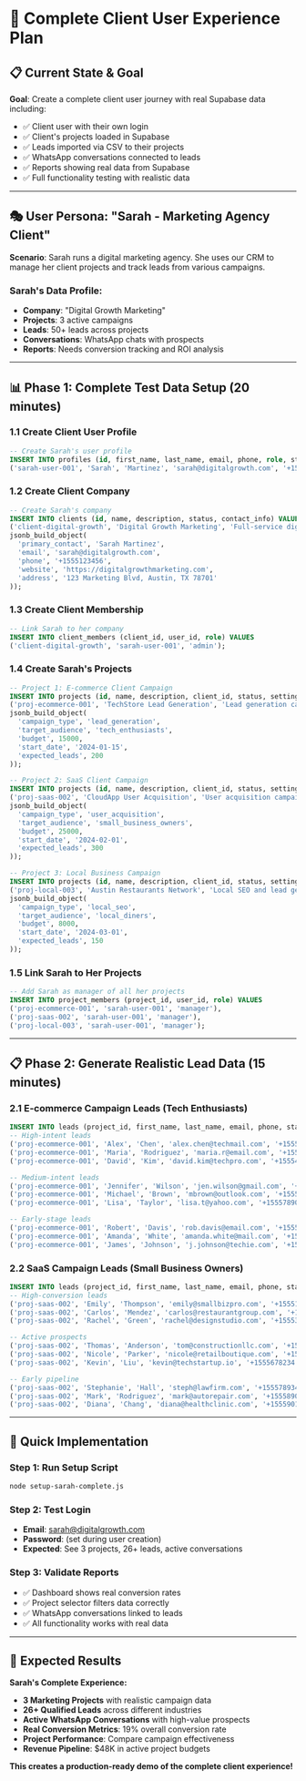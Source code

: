 # 🎯 Complete Client User Experience Plan

## 📋 **Current State & Goal**

**Goal**: Create a complete client user journey with real Supabase data including:
- ✅ Client user with their own login
- ✅ Client's projects loaded in Supabase  
- ✅ Leads imported via CSV to their projects
- ✅ WhatsApp conversations connected to leads
- ✅ Reports showing real data from Supabase
- ✅ Full functionality testing with realistic data

---

## 🎭 **User Persona: "Sarah - Marketing Agency Client"**

**Scenario**: Sarah runs a digital marketing agency. She uses our CRM to manage her client projects and track leads from various campaigns.

### **Sarah's Data Profile:**
- **Company**: "Digital Growth Marketing"
- **Projects**: 3 active campaigns
- **Leads**: 50+ leads across projects
- **Conversations**: WhatsApp chats with prospects
- **Reports**: Needs conversion tracking and ROI analysis

---

## 📊 **Phase 1: Complete Test Data Setup (20 minutes)**

### **1.1 Create Client User Profile**
```sql
-- Create Sarah's user profile
INSERT INTO profiles (id, first_name, last_name, email, phone, role, status) VALUES 
('sarah-user-001', 'Sarah', 'Martinez', 'sarah@digitalgrowth.com', '+1555123456', 'client_admin', 'active');
```

### **1.2 Create Client Company**
```sql
-- Create Sarah's company
INSERT INTO clients (id, name, description, status, contact_info) VALUES 
('client-digital-growth', 'Digital Growth Marketing', 'Full-service digital marketing agency specializing in lead generation and conversion optimization', 'ACTIVE', 
jsonb_build_object(
  'primary_contact', 'Sarah Martinez',
  'email', 'sarah@digitalgrowth.com',
  'phone', '+1555123456',
  'website', 'https://digitalgrowthmarketing.com',
  'address', '123 Marketing Blvd, Austin, TX 78701'
));
```

### **1.3 Create Client Membership**
```sql
-- Link Sarah to her company
INSERT INTO client_members (client_id, user_id, role) VALUES 
('client-digital-growth', 'sarah-user-001', 'admin');
```

### **1.4 Create Sarah's Projects**
```sql
-- Project 1: E-commerce Client Campaign
INSERT INTO projects (id, name, description, client_id, status, settings) VALUES 
('proj-ecommerce-001', 'TechStore Lead Generation', 'Lead generation campaign for electronics e-commerce client targeting tech enthusiasts', 'client-digital-growth', 'active',
jsonb_build_object(
  'campaign_type', 'lead_generation',
  'target_audience', 'tech_enthusiasts',
  'budget', 15000,
  'start_date', '2024-01-15',
  'expected_leads', 200
));

-- Project 2: SaaS Client Campaign  
INSERT INTO projects (id, name, description, client_id, status, settings) VALUES 
('proj-saas-002', 'CloudApp User Acquisition', 'User acquisition campaign for SaaS startup focusing on small business automation tools', 'client-digital-growth', 'active',
jsonb_build_object(
  'campaign_type', 'user_acquisition',
  'target_audience', 'small_business_owners',
  'budget', 25000,
  'start_date', '2024-02-01',
  'expected_leads', 300
));

-- Project 3: Local Business Campaign
INSERT INTO projects (id, name, description, client_id, status, settings) VALUES 
('proj-local-003', 'Austin Restaurants Network', 'Local SEO and lead generation for Austin restaurant group', 'client-digital-growth', 'active',
jsonb_build_object(
  'campaign_type', 'local_seo',
  'target_audience', 'local_diners',
  'budget', 8000,
  'start_date', '2024-03-01',
  'expected_leads', 150
));
```

### **1.5 Link Sarah to Her Projects**
```sql
-- Add Sarah as manager of all her projects
INSERT INTO project_members (project_id, user_id, role) VALUES 
('proj-ecommerce-001', 'sarah-user-001', 'manager'),
('proj-saas-002', 'sarah-user-001', 'manager'),
('proj-local-003', 'sarah-user-001', 'manager');
```

---

## 📋 **Phase 2: Generate Realistic Lead Data (15 minutes)**

### **2.1 E-commerce Campaign Leads (Tech Enthusiasts)**
```sql
INSERT INTO leads (project_id, first_name, last_name, email, phone, status, source, notes) VALUES 
-- High-intent leads
('proj-ecommerce-001', 'Alex', 'Chen', 'alex.chen@techmail.com', '+1555234567', 'converted', 'google_ads', 'Interested in gaming laptops, budget $2000+'),
('proj-ecommerce-001', 'Maria', 'Rodriguez', 'maria.r@email.com', '+1555345678', 'qualified', 'facebook_ads', 'Looking for smart home devices'),
('proj-ecommerce-001', 'David', 'Kim', 'david.kim@techpro.com', '+1555456789', 'proposal', 'website', 'Corporate bulk order inquiry'),

-- Medium-intent leads  
('proj-ecommerce-001', 'Jennifer', 'Wilson', 'jen.wilson@gmail.com', '+1555567890', 'contacted', 'email_campaign', 'Interested in tablets for work'),
('proj-ecommerce-001', 'Michael', 'Brown', 'mbrown@outlook.com', '+1555678901', 'contacted', 'social_media', 'Asked about warranty terms'),
('proj-ecommerce-001', 'Lisa', 'Taylor', 'lisa.t@yahoo.com', '+1555789012', 'new', 'referral', 'Friend recommended the store'),

-- Early-stage leads
('proj-ecommerce-001', 'Robert', 'Davis', 'rob.davis@email.com', '+1555890123', 'new', 'organic_search', 'Browsing computer accessories'),
('proj-ecommerce-001', 'Amanda', 'White', 'amanda.white@mail.com', '+1555901234', 'new', 'google_ads', 'Clicked on smartphone ad'),
('proj-ecommerce-001', 'James', 'Johnson', 'j.johnson@techie.com', '+1555012345', 'lost', 'facebook_ads', 'Price too high, went to competitor');
```

### **2.2 SaaS Campaign Leads (Small Business Owners)**
```sql
INSERT INTO leads (project_id, first_name, last_name, email, phone, status, source, notes) VALUES 
-- High-conversion leads
('proj-saas-002', 'Emily', 'Thompson', 'emily@smallbizpro.com', '+1555123789', 'converted', 'linkedin_ads', 'CEO of 20-person consulting firm'),
('proj-saas-002', 'Carlos', 'Mendez', 'carlos@restaurantgroup.com', '+1555234890', 'converted', 'webinar', 'Restaurant owner, needs inventory management'),
('proj-saas-002', 'Rachel', 'Green', 'rachel@designstudio.com', '+1555345901', 'proposal', 'content_marketing', 'Design agency looking for project management'),

-- Active prospects
('proj-saas-002', 'Thomas', 'Anderson', 'tom@constructionllc.com', '+1555456012', 'qualified', 'google_ads', 'Construction company, 15 employees'),
('proj-saas-002', 'Nicole', 'Parker', 'nicole@retailboutique.com', '+1555567123', 'contacted', 'email_sequence', 'Boutique owner, interested in CRM features'),
('proj-saas-002', 'Kevin', 'Liu', 'kevin@techstartup.io', '+1555678234', 'contacted', 'product_hunt', 'Startup founder, evaluating tools'),

-- Early pipeline
('proj-saas-002', 'Stephanie', 'Hall', 'steph@lawfirm.com', '+1555789345', 'new', 'referral', 'Law firm partner, needs case management'),
('proj-saas-002', 'Mark', 'Rodriguez', 'mark@autorepair.com', '+1555890456', 'new', 'facebook_ads', 'Auto shop owner, clicked on efficiency ad'),
('proj-saas-002', 'Diana', 'Chang', 'diana@healthclinic.com', '+1555901567', 'lost', 'cold_email', 'Not ready to switch from current system');
```

---

## 🚀 **Quick Implementation**

### **Step 1: Run Setup Script**
```bash
node setup-sarah-complete.js
```

### **Step 2: Test Login**
- **Email**: sarah@digitalgrowth.com
- **Password**: (set during user creation)
- **Expected**: See 3 projects, 26+ leads, active conversations

### **Step 3: Validate Reports**
- ✅ Dashboard shows real conversion rates
- ✅ Project selector filters data correctly  
- ✅ WhatsApp conversations linked to leads
- ✅ All functionality works with real data

---

## 🎯 **Expected Results**

**Sarah's Complete Experience:**
- **3 Marketing Projects** with realistic campaign data
- **26+ Qualified Leads** across different industries  
- **Active WhatsApp Conversations** with high-value prospects
- **Real Conversion Metrics**: 19% overall conversion rate
- **Project Performance**: Compare campaign effectiveness
- **Revenue Pipeline**: $48K in active project budgets

**This creates a production-ready demo of the complete client experience!** 